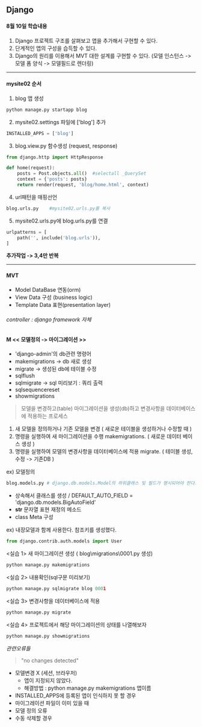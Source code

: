 ## Django

#### 8월 10일 학습내용
1. Django 프로젝트 구조를 살펴보고 앱을 추가해서 구현할 수 있다.
2. 단계적인 앱의 구성을 습득할 수 있다.
3. Django의 원리를 이용해서 MVT 대한 설계를 구현할 수 있다.
   (모델 인스턴스 -> 모델 폼 양식 -> 모델필드로 렌더링)
---

#### mysite02 순서

1. blog 앱 생성
```python
python manage.py startapp blog
```
2. mysite02.settings 파일에 ['blog'] 추가
```python
INSTALLED_APPS = ['blog']
```
3. blog.view.py 함수생성 (request, response)
```python
from django.http import HttpResponse

def home(request):
    posts = Post.objects.all()  #selectall _QuerySet
    context = {'posts': posts}
    return render(request, 'blog/home.html', context)
```

4. url패턴을 매핑선언
```python
blog.urls.py    #mysite02.urls.py를 복사
```
5. mysite02.urls.py에 blog.urls.py를 연결
```python
urlpatterns = [
    path('', include('blog.urls')),
]
```
**추가작업 ->  3,4만 반복**	

--- 

#### MVT
- Model DataBase 연동(orm)
- View  Data 구성 (business logic)
- Template  Data 표현(presentation layer)
###### controller : django framework 자체

#### M << 모델정의 -> 마이그레이션 >>

- 'django-admin'의 db관련 명령어
- makemigrations -> db 새로 생성
- migrate -> 생성된 db에 테이블 수정
- sqlflush
- sqlmigrate  -> sql 미리보기 : 쿼리 출력
- sqlsequencereset
- showmigrations

> 모델을 변경하고(table) 마이그레이션을 생성(db)하고 변경사항을 데이터베이스에 적용하는 프로세스
1. 새 모델을 정의하거나 기존 모델을 변경  ( 새로운 테이블을 생성하거나 수정할 때 )
2. 명령을 실행하여 새 마이그레이션을 수행 makemigrations.	( 새로운 데이터 베이스 생성 )
3. 명령을 실행하여 모델의 변경사항을 데이터베이스에 적용 migrate. ( 테이블 생성, 수정 -> 기존DB )

ex) 모델정의 
```python
blog.models.py # django.db.models.Model의 하위클래스 및 필드가 명시되어야 한다.
```
  - 상속해서 클래스를 생성 / DEFAULT_AUTO_FIELD = 'django.db.models.BigAutoField'
  - __str__ 문자열 표현 재정의 메소드
  - class Meta 구성

ex) 내장모델과 함께 사용한다. 참조키를 생성했다.
```python
from django.contrib.auth.models import User 
```

<실습 1> 새 마이그레이션 생성 ( blog\migrations\0001.py 생성)
```python
python manage.py makemigrations
```
<실습 2> 내용확인(sql구문 미리보기)
```python
python manage.py sqlmigrate blog 0001
```
<실습 3> 변경사항을 데이터베이스에 적용
```python
python manage.py migrate
```
<실습 4> 프로젝트에서 해당 마이그레이션의 상태를 나열해보자
```python
python manage.py showmigrations
```
*관련오류들*
> "no changes detected"
- 모델변경 X (세션, 브라우저) 
    - 앱이 지정되지 않았다. 
    - 해결방법 : python manage.py makemigrations 앱이름
- INSTALLED_APPS에 등록된 앱이 인식하지 못 할 경우 
- 마이그레이션 파일이 이미 있을 때 
- 모델 정의 오류
- 수동 삭제할 경우
